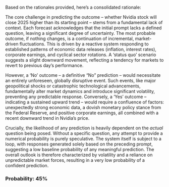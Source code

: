 Based on the rationales provided, here’s a consolidated rationale:

The core challenge in predicting the outcome – whether Nvidia stock will close 2025 higher than its starting point – stems from a fundamental lack of context. Each forecast acknowledges that the initial prompt lacks a defined question, leaving a significant degree of uncertainty. The most probable outcome, if nothing changes, is a continuation of incremental, market-driven fluctuations. This is driven by a reactive system responding to established patterns of economic data releases (inflation, interest rates), corporate earnings, and cyclical sector rotations.  A ‘status quo’ scenario suggests a slight downward movement, reflecting a tendency for markets to revert to previous day’s performance.

However, a ‘No’ outcome – a definitive “No” prediction – would necessitate an entirely unforeseen, globally disruptive event. Such events, like major geopolitical shocks or catastrophic technological advancements, fundamentally alter market dynamics and introduce significant volatility, preventing any predictable response. Conversely, a ‘Yes’ outcome – indicating a sustained upward trend – would require a confluence of factors: unexpectedly strong economic data, a dovish monetary policy stance from the Federal Reserve, and positive corporate earnings, all combined with a recent downward trend in Nvidia’s price.

Crucially, the likelihood of any prediction is heavily dependent on the *actual* question being posed. Without a specific question, any attempt to provide a numerical probability is purely speculative. The system itself is subject to a loop, with responses generated solely based on the preceding prompt, suggesting a low baseline probability of any meaningful prediction. The overall outlook is therefore characterized by volatility and a reliance on unpredictable market forces, resulting in a very low probability of a confident prediction.


### Probability: 45%
